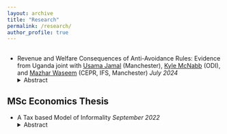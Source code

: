 ```yaml
---
layout: archive
title: "Research"
permalink: /research/
author_profile: true
---
```


<h2></h2>
<ul>
  <li>
    Revenue and Welfare Consequences of Anti-Avoidance Rules: Evidence from Uganda joint with <a href="https://research.manchester.ac.uk/en/persons/usama.jamal" target="_blank">Usama Jamal</a> (Manchester), <a href="https://odi.org/en/profile/kyle-mcnabb/" target="_blank">Kyle McNabb</a> (ODI), and <a href="https://www.mazharwaseem.com" target="_blank">Mazhar Waseem</a> (CEPR, IFS, Manchester) <i>July 2024</i>
    <details>
      <summary>Abstract</summary>
      <p>In this study, we examine the impact of Uganda’s transition from Thin Capitalization Rules (TCR) to Earnings Stripping Rules (ESR) in 2018 on corporate profit shifting behaviour. Our preliminary findings suggest that the adoption of ESR led to a significant decrease in both the leverage and interest expenses of treated companies. Notably, this shift was associated with a decline in real economic activity with both sales and investment going down after the reform. Despite these reductions, the ESR regime enabled Uganda to generate higher revenue compared to the TCR system. Additionally, our analysis indicates that ESR specifically targets firms with high leverage relative to earnings, in contrast to TCR, which focuses on companies utilizing debt financing over equity financing.</p>
    </details>
  </li>
</ul>

<h2>MSc Economics Thesis</h2>
<ul>
  <li>
    A Tax based Model of Informality <i>September 2022</i>
    <details>
      <summary>Abstract</summary>
      <p>In low and middle-income countries, the informal sector constitutes a significant portion of GDP and employment, posing challenges for taxation and social protection. Tax evasion tends to be a major driver of informality even in developed countries Pappadà & Rogoff (2023). This paper develops a theoretical model to understand how firms choose between formal and informal operations in the presence of imperfect enforcement. The model, inspired by Roy’s classic self-selection theory, examines the relationship between firm productivity and profit in the context of taxation. It suggests that firms with higher productivity are more likely to operate in the formal sector if there is a wider dispersion in productivity among formal firms. This dispersion is influenced by government policies, such as tax rates, evasion and compliance costs, as well as support for formal businesses and availability of educated labor. The paper lays the groundwork for an in-depth study of how tax policy affects informality.</p>
    </details>
  </li>
</ul>

<!-- <h2>Work In Progress</h2>
<ul>
  <li>
    Understanding Movements into and out of Informality: Theory and Evidence from Pakistan with <a href="https://www.mazharwaseem.com" target="_blank">Mazhar Waseem</a> (CEPR, IFS, Manchester)
  </li>
  <li>
    A Tale of Two Thresholds: Dynamic Implications of Size-Based Tax Policies with <a href="https://zehrafarooq.com/" target="_blank">Zehra Farooq</a> (Tulane), <a href="https://research.manchester.ac.uk/en/persons/usama.jamal" target="_blank">Usama Jamal</a> (Manchester), and <a href="https://www.mazharwaseem.com" target="_blank">Mazhar Waseem</a> (CEPR, IFS, Manchester) <i>October 2023</i>
  </li>
</ul> -->
